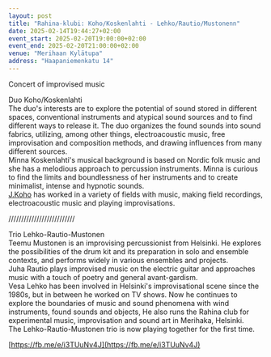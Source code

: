 ```yaml
---
layout: post
title: "Rahina-klubi: Koho/Koskenlahti - Lehko/Rautio/Mustonenn"
date: 2025-02-14T19:44:27+02:00
event_start: 2025-02-20T19:00:00+02:00
event_end: 2025-02-20T21:00:00+02:00
venue: "Merihaan Kylätupa"
address: "Haapaniemenkatu 14"
---
```


Concert of improvised music  
  
Duo Koho/Koskenlahti  
The duo's interests are to explore the potential of sound stored in different spaces, conventional instruments and atypical sound sources and to find different ways to release it. The duo organizes the found sounds into sound fabrics, utilizing, among other things, electroacoustic music, free improvisation and composition methods, and drawing influences from many different sources.  
Minna Koskenlahti's musical background is based on Nordic folk music and she has a melodious approach to percussion instruments. Minna is curious to find the limits and boundlessness of her instruments and to create minimalist, intense and hypnotic sounds.  
[J.Koho](http://J.Koho) has worked in a variety of fields with music, making field recordings, electroacoustic music and playing improvisations.  
  
//////////////////////////  
  
Trio Lehko-Rautio-Mustonen  
Teemu Mustonen is an improvising percussionist from Helsinki. He explores the possibilities of the drum kit and its preparation in solo and ensemble contexts, and performs widely in various ensembles and projects.  
Juha Rautio plays improvised music on the electric guitar and approaches music with a touch of poetry and general avant-gardism.  
Vesa Lehko has been involved in Helsinki's improvisational scene since the 1980s, but in between he worked on TV shows. Now he continues to explore the boundaries of music and sound phenomena with wind instruments, found sounds and objects,  He also runs the Rahina club for experimental music, improvisation and sound art in Merihaka, Helsinki.  
The Lehko-Rautio-Mustonen trio is now playing together for the first time.  
  
[https://fb.me/e/i3TUuNv4J](https://fb.me/e/i3TUuNv4J)
